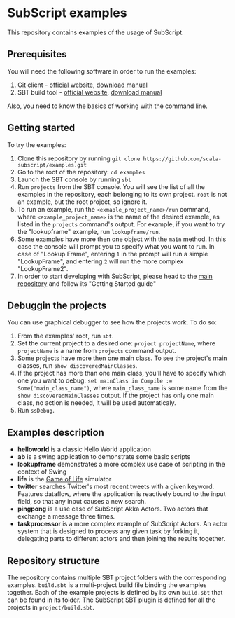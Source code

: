 # SubScript examples
This repository contains examples of the usage of SubScript.

## Prerequisites
You will need the following software in order to run the examples:

1. Git client - [official website](https://git-scm.com/), [download manual](https://git-scm.com/downloads)
2. SBT build tool - [official website](http://www.scala-sbt.org/), [download manual](http://www.scala-sbt.org/download.html)

Also, you need to know the basics of working with the command line.

## Getting started
To try the examples:

1. Clone this repository by running `git clone https://github.com/scala-subscript/examples.git`
2. Go to the root of the repository: `cd examples`
3. Launch the SBT console by running `sbt`
4. Run `projects` from the SBT console. You will see the list of all the examples in the repository, each belonging to its own project. `root` is not an example, but the root project, so ignore it.
5. To run an example, run the `<exmaple_project_name>/run` command, where `<example_project_name>` is the name of the desired example, as listed in the `projects` command's output. For example, if you want to try the "lookupframe" example, run `lookupframe/run`.
6. Some examples have more then one object with the `main` method. In this case the console will prompt you to specify what you want to run. In case of "Lookup Frame", entering `1` in the prompt will run a simple "LookupFrame", and entering `2` will run the more complex "LookupFrame2".
7. In order to start developing with SubScript, please head to the [main repository](https://github.com/scala-subscript/subscript) and follow its "Getting Started guide"

## Debuggin the projects
You can use graphical debugger to see how the projects work. To do so:

1. From the examples' root, run `sbt`.
2. Set the current project to a desired one: `project projectName`, where `projectName` is a name from `projects` command output.
3. Some projects have more then one main class. To see the project's main classes, run `show discoveredMainClasses`.
4. If the project has more than one main class, you'll have to specify which one you want to debug: `set mainClass in Compile := Some("main_class_name")`, where `main_class_name` is some name from the `show discoveredMainClasses` output. If the project has only one main class, no action is needed, it will be used automaticaly.
5. Run `ssDebug`.

## Examples description
- **helloworld** is a classic Hello World application
- **ab** is a swing application to demonstrate some basic scripts
- **lookupframe** demonstrates a more complex use case of scripting in the context of Swing
- **life** is the [Game of Life](https://en.wikipedia.org/wiki/Conway%27s_Game_of_Life) simulator
- **twitter** searches Twitter's most recent tweets with a given keyword. Features dataflow, where the application is reactively bound to the input field, so that any input causes a new search.
- **pingpong** is a use case of SubScript Akka Actors. Two actors that exchange a message three times.
- **taskprocessor** is a more complex example of SubScript Actors. An actor system that is designed to process any given task by forking it, delegating parts to different actors and then joining the results together.

## Repository structure
The repository contains multiple SBT project folders with the corresponding examples. `build.sbt` is a multi-project build file binding the examples together. Each of the example projects is defined by its own `build.sbt` that can be found in its folder. The SubScript SBT plugin is defined for all the projects in `project/build.sbt`.